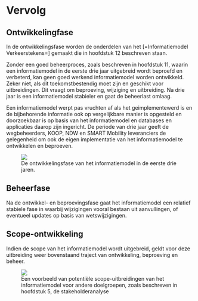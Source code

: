 # Vervolg


## Ontwikkelingfase

In de ontwikkelingsfase worden de onderdelen van het [=Informatiemodel Verkeerstekens=] gemaakt die in hoofdstuk 12 beschreven staan. 

Zonder een goed beheerproces, zoals beschreven in hoofdstuk 11, waarin een informatiemodel in de eerste drie jaar uitgebreid wordt beproefd en verbeterd, kan geen goed werkend informatiemodel worden ontwikkeld. Zeker niet, als dit toekomstbestendig moet zijn en geschikt voor uitbreidingen. Dit vraagt om beproeving, wijziging en uitbreiding. Na drie jaar is een informatiemodel stabieler en gaat de beheerlast omlaag.

Een informatiemodel werpt pas vruchten af als het geimplementewerd is en de bijbehorende informatie ook op vergelijkbare manier is opgesteld en doorzoekbaar is op basis van het informatiemodel en databases en applicaties daarop zijn ingericht. De periode van drie jaar geeft de wegbeheerders, KOOP, NDW en SMART Mobility leveranciers de gelegenheid om ook de eigen implementatie van het informatiemodel te ontwikkelen en beproeven.

<figure><img src="./hoofdstukken/media/Ontwikkelingsfase_Informatiemodel_Verkeerstekens.jpg">
<figcaption>De ontwikkelingsfase van het informatiemodel in de eerste drie jaren.</caption>
</figure>


## Beheerfase
Na de ontwikkel- en beproevingsfase gaat het informatiemodel een relatief stabiele fase in waarbij wijzigingen vooral bestaan uit aanvullingen, of eventueel updates op basis van wetswijzigingen.


## Scope-ontwikkeling
Indien de scope van het informatiemodel wordt uitgebreid, geldt voor deze uitbreiding weer bovenstaand traject van ontwikkeling, beproeving en beheer. 

<figure><img src="./hoofdstukken/media/scopeuitbreiden.jpg">
<figcaption>Een voorbeeld van potentiële scope-uitbreidingen van het informatiemodel voor andere doelgroepen, zoals beschreven in hoofdstuk 5, de stakeholderanalyse</caption>
</figure>
